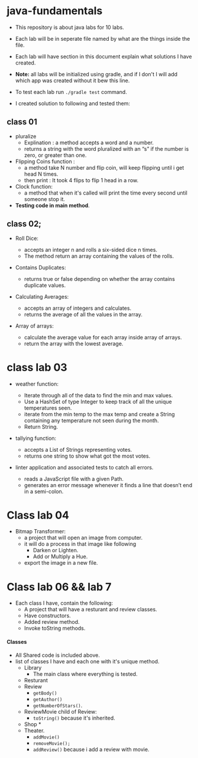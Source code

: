 
# java-fundamentals
* This repository is about java labs for 10 labs.
* Each lab will be in seperate file named by what are the things inside the file.
* Each lab will have section in this document explain what solutions I have created.
* **Note:** all labs will be initialized using gradle, and if I don't I will add which app was created without it bew this line.
* To test each lab run `./gradle test` command.


* I created solution to following and tested them:
## class 01
 * pluralize
    * Explination : a method accepts a word and a number.
    * returns a string with the word pluralized with an “s” if the number is zero, or greater than one. 
 * Flipping Coins function :
    * a method take N number and flip coin, will keep flipping until i get head N times.
    * then print : It took 4 flips to flip 1 head in a row.
 * Clock function:
    * a method that when it's called will print the time every second until someone stop it. 
 * **Testing code in main method**.

## class 02;

* Roll Dice:
  * accepts an integer n and rolls a six-sided dice n times.
  *  The method return an array containing the values of the rolls.

* Contains Duplicates:
  * returns true or false depending on whether the array contains duplicate values. 
* Calculating Averages:
  * accepts an array of integers and calculates.
  * returns the average of all the values in the array.
 
* Array of arrays:
  * calculate the average value for each array inside array of arrays.
  * return the array with the lowest average. 

#  class lab 03
* weather function:
  *  Iterate through all of the data to find the min and max values.
  *   Use a HashSet of type Integer to keep track of all the unique temperatures seen.
  *   iterate from the min temp to the max temp and create a String containing any temperature not seen during the month. 
  *   Return String.

* tallying function:
  * accepts a List of Strings representing votes.
  * returns one string to show what got the most votes.
* linter application and associated tests to catch all errors.

  * reads a JavaScript file with a given Path.
  * generates an error message whenever it finds a line that doesn’t end in a semi-colon.

# Class lab 04
* Bitmap Transformer:
  * a project that will open an image from computer.
  * it will do a process in that image like following
    * Darken or Lighten.
    * Add or Multiply a Hue.
  * export the image in a new file.


# Class lab 06 && lab 7
* Each class I have, contain the following:
  * A project that will have a resturant and review classes.
  * Have constructors.
  * Added review method.
  * Invoke toString methods.

#### Classes
* All Shared code is included above.
* list of classes I have and each one with it's unique method.
  * Library
    * The main class where everything is tested.
  * Resturant
  * Review
    * `getBody()`
    * `getAuthor()`
    * `getNumberOfStars()`.
  * ReviewMovie child of Review:
    * `toString()` because it's inherited.
  * Shop
    * 
  * Theater.
    * `addMovie()`
    * `removeMovie();`
    * `addReview()` because i add a review with movie.





